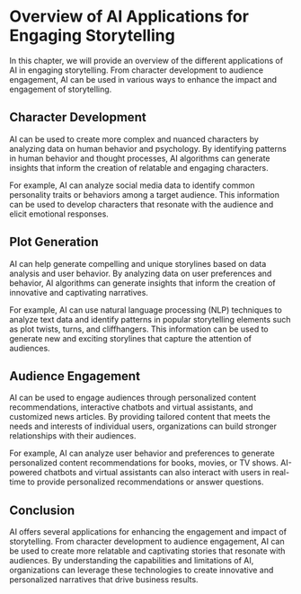 Overview of AI Applications for Engaging Storytelling
================================================================================================================

In this chapter, we will provide an overview of the different applications of AI in engaging storytelling. From character development to audience engagement, AI can be used in various ways to enhance the impact and engagement of storytelling.

Character Development
---------------------

AI can be used to create more complex and nuanced characters by analyzing data on human behavior and psychology. By identifying patterns in human behavior and thought processes, AI algorithms can generate insights that inform the creation of relatable and engaging characters.

For example, AI can analyze social media data to identify common personality traits or behaviors among a target audience. This information can be used to develop characters that resonate with the audience and elicit emotional responses.

Plot Generation
---------------

AI can help generate compelling and unique storylines based on data analysis and user behavior. By analyzing data on user preferences and behavior, AI algorithms can generate insights that inform the creation of innovative and captivating narratives.

For example, AI can use natural language processing (NLP) techniques to analyze text data and identify patterns in popular storytelling elements such as plot twists, turns, and cliffhangers. This information can be used to generate new and exciting storylines that capture the attention of audiences.

Audience Engagement
-------------------

AI can be used to engage audiences through personalized content recommendations, interactive chatbots and virtual assistants, and customized news articles. By providing tailored content that meets the needs and interests of individual users, organizations can build stronger relationships with their audiences.

For example, AI can analyze user behavior and preferences to generate personalized content recommendations for books, movies, or TV shows. AI-powered chatbots and virtual assistants can also interact with users in real-time to provide personalized recommendations or answer questions.

Conclusion
----------

AI offers several applications for enhancing the engagement and impact of storytelling. From character development to audience engagement, AI can be used to create more relatable and captivating stories that resonate with audiences. By understanding the capabilities and limitations of AI, organizations can leverage these technologies to create innovative and personalized narratives that drive business results.
